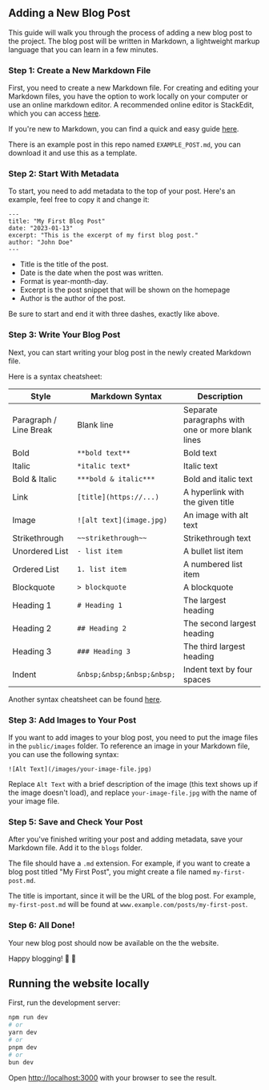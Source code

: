 ## Adding a New Blog Post
This guide will walk you through the process of adding a new blog post to the project. The blog post will be written in Markdown, a lightweight markup language that you can learn in a few minutes.

### Step 1: Create a New Markdown File
First, you need to create a new Markdown file. For creating and editing your Markdown files, you have the option to work locally on your computer or use an online markdown editor. A recommended online editor is StackEdit, which you can access [here](https://stackedit.io/app#).

If you're new to Markdown, you can find a quick and easy guide [here](https://zapier.com/blog/beginner-ultimate-guide-markdown/).

There is an example post in this repo named `EXAMPLE_POST.md`, you can download it and use this as a template.

### Step 2: Start With Metadata
To start, you need to add metadata to the top of your post. Here's an example, feel free to copy it and change it:
```
---
title: "My First Blog Post"
date: "2023-01-13"
excerpt: "This is the excerpt of my first blog post."
author: "John Doe"
---
```
- Title is the title of the post. 
- Date is the date when the post was written. 
- Format is year-month-day.
- Excerpt is the post snippet that will be shown on the homepage
- Author is the author of the post.

Be sure to start and end it with three dashes, exactly like above.

### Step 3: Write Your Blog Post
Next, you can start writing your blog post in the newly created Markdown file. 

Here is a syntax cheatsheet:

| Style           | Markdown Syntax          | Description                              |
|-----------------|--------------------------|------------------------------------------|
| Paragraph / Line Break           | Blank line            | Separate paragraphs with one or more blank lines       |
| Bold            | `**bold text**`          | Bold text                                |
| Italic          | `*italic text*`          | Italic text                              |
| Bold & Italic   | `***bold & italic***`    | Bold and italic text                     |
| Link            | `[title](https://...)`   | A hyperlink with the given title         |
| Image           | `![alt text](image.jpg)` | An image with alt text                   |
| Strikethrough   | `~~strikethrough~~`      | Strikethrough text                       |
| Unordered List  | `- list item`            | A bullet list item                       |
| Ordered List    | `1. list item`           | A numbered list item                     |
| Blockquote      | `> blockquote`           | A blockquote                             |
| Heading 1       | `# Heading 1`            | The largest heading                      |
| Heading 2       | `## Heading 2`           | The second largest heading               |
| Heading 3       | `### Heading 3`          | The third largest heading                |
| Indent          | `&nbsp;&nbsp;&nbsp;&nbsp;`     | Indent text by four spaces               |

Another syntax cheatsheet can be found [here](https://www.markdownguide.org/basic-syntax/). 

### Step 3: Add Images to Your Post
If you want to add images to your blog post, you need to put the image files in the `public/images` folder. To reference an image in your Markdown file, you can use the following syntax:

```
![Alt Text](/images/your-image-file.jpg)
```

Replace `Alt Text` with a brief description of the image (this text shows up if the image doesn't load), and replace `your-image-file.jpg` with the name of your image file.

### Step 5: Save and Check Your Post
After you've finished writing your post and adding metadata, save your Markdown file. Add it to the `blogs` folder. 

The file should have a `.md` extension. For example, if you want to create a blog post titled "My First Post", you might create a file named `my-first-post.md`. 

The title is important, since it will be the URL of the blog post. For example, `my-first-post.md` will be found at `www.example.com/posts/my-first-post`.

### Step 6: All Done!
Your new blog post should now be available on the the website.

Happy blogging! 🙌 🎉


## Running the website locally

First, run the development server:

```bash
npm run dev
# or
yarn dev
# or
pnpm dev
# or
bun dev
```

Open [http://localhost:3000](http://localhost:3000) with your browser to see the result.

